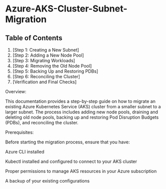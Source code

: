 # Azure-AKS-Cluster-Subnet-Migration

## Table of Contents

1. [Step 1: Creating a New Subnet]
2. [Step 2: Adding a New Node Pool]
3. [Step 3: Migrating Workloads]
4. [Step 4: Removing the Old Node Pool]
5. [Step 5: Backing Up and Restoring PDBs]
6. [Step 6: Reconciling the Cluster]
7. [Verification and Final Checks]

Overview: 

This documentation provides a step-by-step guide on how to migrate an existing Azure Kubernetes Service (AKS) cluster from a smaller subnet to a larger subnet. The process includes adding new node pools, draining and deleting old node pools, backing up and restoring Pod Disruption Budgets (PDBs), and reconciling the cluster.

Prerequisites:

Before starting the migration process, ensure that you have:

Azure CLI installed

Kubectl installed and configured to connect to your AKS cluster

Proper permissions to manage AKS resources in your Azure subscription

A backup of your existing configurations
